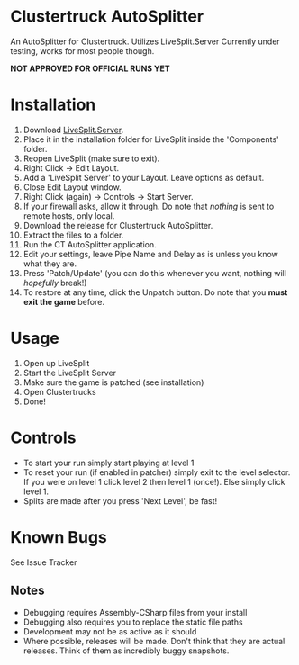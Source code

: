 # Clustertruck AutoSplitter
An AutoSplitter for Clustertruck. Utilizes LiveSplit.Server
Currently under testing, works for most people though.

**NOT APPROVED FOR OFFICIAL RUNS YET**



# Installation
1. Download [LiveSplit.Server](https://github.com/LiveSplit/LiveSplit.Server).
2. Place it in the installation folder for LiveSplit inside the 'Components' folder.
3. Reopen LiveSplit (make sure to exit).
4. Right Click -> Edit Layout.
5. Add a 'LiveSplit Server' to your Layout. Leave options as default.
7. Close Edit Layout window.
8. Right Click (again) -> Controls -> Start Server.
9. If your firewall asks, allow it through. Do note that *nothing* is sent to remote hosts, only local.
10. Download the release for Clustertruck AutoSplitter.
11. Extract the files to a folder.
12. Run the CT AutoSplitter application.
13. Edit your settings, leave Pipe Name and Delay as is unless you know what they are.
14. Press 'Patch/Update' (you can do this whenever you want, nothing will *hopefully* break!)
15. To restore at any time, click the Unpatch button. Do note that you **must exit the game** before.

# Usage
1. Open up LiveSplit
2. Start the LiveSplit Server
3. Make sure the game is patched (see installation)
4. Open Clustertrucks
5. Done!

# Controls
 - To start your run simply start playing at level 1
 - To reset your run (if enabled in patcher) simply exit to the level selector. If you were on level 1 click level 2 then level 1 (once!). Else simply click level 1.
 - Splits are made after you press 'Next Level', be fast!
 
 
 
 
# Known Bugs
See Issue Tracker



## Notes
 - Debugging requires Assembly-CSharp files from your install
 - Debugging also requires you to replace the static file paths
 - Development may not be as active as it should
 - Where possible, releases will be made. Don't think that they are actual releases. Think of them as incredibly buggy snapshots.
